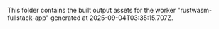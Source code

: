 This folder contains the built output assets for the worker "rustwasm-fullstack-app" generated at 2025-09-04T03:35:15.707Z.